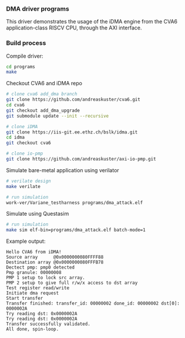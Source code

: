 ### DMA driver programs
This driver demonstrates the usage of the iDMA engine from the CVA6 application-class RISCV CPU, through the AXI interface.

### Build process

Compile driver:
```bash
cd programs
make
```

Checkout CVA6 and iDMA repo
```bash
# clone cva6 add_dma branch
git clone https://github.com/andreaskuster/cva6.git
cd cva6
git checkout add_dma_upgrade
git submodule update --init --recursive

# clone iDMA
git clone https://iis-git.ee.ethz.ch/bslk/idma.git
cd idma
git checkout cva6

# clone io-pmp
git clone https://github.com/andreaskuster/axi-io-pmp.git
```

Simulate bare-metal application using verilator
```bash
# verilate design
make verilate

# run simulation
work-ver/Variane_testharness programs/dma_attack.elf
```

Simulate using Questasim
```bash
# run simulation
make sim elf-bin=programs/dma_attack.elf batch-mode=1
```


Example output:
```
Hello CVA6 from iDMA!
Source array      @0x0000000080FFFF88
Destination array @0x0000000080FFFB78
Dectect pmp: pmp0 detected
Pmp granule: 00000008
PMP 1 setup to lock src array.
PMP 2 setup to give full r/w/x access to dst array
Test register read/write
Initiate dma request
Start transfer
Transfer finished: transfer_id: 00000002 done_id: 00000002 dst[0]: 0000002A
Try reading dst: 0x0000002A
Try reading dst: 0x0000002A
Transfer successfully validated.
All done, spin-loop.

```
